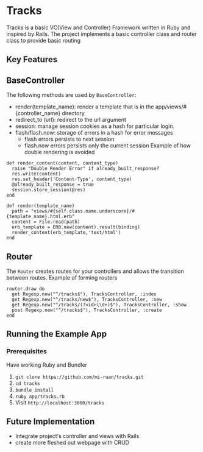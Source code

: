 # Tracks

Tracks is a basic VC(View and Controller) Framework written in Ruby and inspired by Rails.
The project implements a basic controller class and router class to provide basic routing

## Key Features

## BaseController
The following methods are used by `BaseController`:
*  render(template_name): render a template that is in the app/views/#{controller_name} directory
*  redirect_to (url): redirect to the url argument
*  session: manage session cookies as a hash for particular login.
*  flash/flash.now: storage of errors in a hash for error messages
    *  flash errors persists to next session
    * flash.now errors persists only the current session
Example of how double rendering is avoided

```
def render_content(content, content_type)
  raise "Double Render Error" if already_built_response?
  res.write(content)
  res.set_header('Content-Type', content_type)
  @already_built_response = true
  session.store_session(@res)
end

def render(template_name)
  path = "views/#{self.class.name.underscore}/#{template_name}.html.erb"
  content = File.read(path)
  erb_template = ERB.new(content).result(binding)
  render_content(erb_template,'text/html')
end
```


 ## Router
 The `Router` creates routes for your controllers and allows the transition between routes.
 Example of forming routers
 ```
 router.draw do
   get Regexp.new("^/tracks$"), TracksController, :index
   get Regexp.new("^/tracks/new$"), TracksController, :new
   get Regexp.new("^/tracks/(?<id>\\d+)$"), TracksController, :show
   post Regexp.new("^/tracks$"), TracksController, :create
 end
 ```


 ## Running the Example App

 ### Prerequisites
 Have working Ruby and Bundler   
   1.  `git clone https://github.com/mi-ruan/tracks.git`
   2.  `cd tracks`
   3.  `bundle install`
   4.  `ruby app/tracks.rb`
   5.  Visit `http://localhost:3000/tracks`

 ## Future Implementation
 *  Integrate project's controller and views with Rails
 *  create more fleshed out webpage with CRUD
